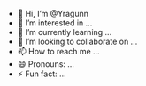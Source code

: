 - 👋 Hi, I’m @Yragunn
- 👀 I’m interested in ...
- 🌱 I’m currently learning ...
- 💞️ I’m looking to collaborate on ...
- 📫 How to reach me ...
- 😄 Pronouns: ...
- ⚡ Fun fact: ...

<!---
Yragunn/Yragunn is a ✨ special ✨ repository because its `README.md` (this file) appears on your GitHub profile.
You can click the Preview link to take a look at your changes.
--->
